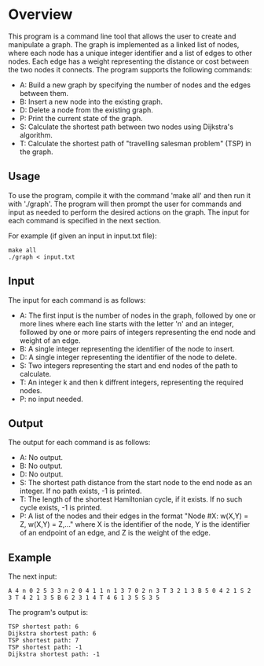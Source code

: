 # Overview

This program is a command line tool that allows the user to create and manipulate a graph. The graph is implemented as a linked list of nodes, where each node has a unique integer identifier and a list of edges to other nodes. Each edge has a weight representing the distance or cost between the two nodes it connects. The program supports the following commands:

* A: Build a new graph by specifying the number of nodes and the edges between them.
* B: Insert a new node into the existing graph.
* D: Delete a node from the existing graph.
* P: Print the current state of the graph.
* S: Calculate the shortest path between two nodes using Dijkstra's algorithm.
* T: Calculate the shortest path of "travelling salesman problem" (TSP) in the graph.

## Usage

To use the program, compile it with the command 'make all' and then run it with './graph'. The program will then prompt the user for commands and input as needed to perform the desired actions on the graph. The input for each command is specified in the next section.

For example (if given an input in input.txt file):

    make all
    ./graph < input.txt


## Input

The input for each command is as follows:

* A: The first input is the number of nodes in the graph, followed by one or more lines where each line starts with the letter 'n' and an integer, followed by one or more pairs of integers representing the end node and weight of an edge.
* B: A single integer representing the identifier of the node to insert.
* D: A single integer representing the identifier of the node to delete.
* S: Two integers representing the start and end nodes of the path to calculate.
* T: An integer k and then k diffrent integers, representing the required nodes.
* P: no input needed.

## Output

The output for each command is as follows:

* A: No output.
* B: No output.
* D: No output.
* S: The shortest path distance from the start node to the end node as an integer. If no path exists, -1 is printed.
* T: The length of the shortest Hamiltonian cycle, if it exists. If no such cycle exists, -1 is printed.
* P: A list of the nodes and their edges in the format "Node #X: w(X,Y) = Z, w(X,Y) = Z,..." where X is the identifier of the node, Y is the identifier of an endpoint of an edge, and Z is the weight of the edge.

## Example

The next input:
    
    A 4 n 0 2 5 3 3 n 2 0 4 1 1 n 1 3 7 0 2 n 3 T 3 2 1 3 B 5 0 4 2 1 S 2 3 T 4 2 1 3 5 B 6 2 3 1 4 T 4 6 1 3 5 S 3 5

The program's output is:

    TSP shortest path: 6 
    Dijkstra shortest path: 6 
    TSP shortest path: 7 
    TSP shortest path: -1 
    Dijkstra shortest path: -1 
